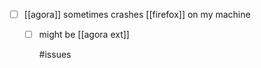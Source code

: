 - [ ] [[agora]] sometimes crashes [[firefox]] on my machine
	- [ ] might be [[agora ext]]
	  
	  #issues